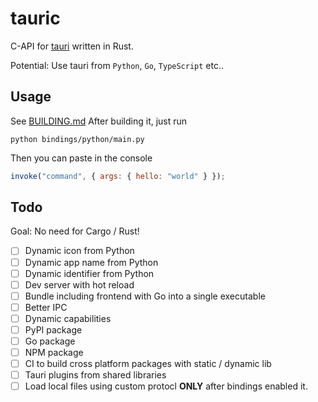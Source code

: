 # tauric

C-API for [tauri](https://tauri.app) written in Rust.

Potential: Use tauri from `Python`, `Go`, `TypeScript` etc..

## Usage

See [BUILDING.md](BUILDING.md)
After building it, just run

```console
python bindings/python/main.py
```

Then you can paste in the console

```js
invoke("command", { args: { hello: "world" } });
```

## Todo

Goal: No need for Cargo / Rust!

- [ ] Dynamic icon from Python
- [ ] Dynamic app name from Python
- [ ] Dynamic identifier from Python
- [ ] Dev server with hot reload
- [ ] Bundle including frontend with Go into a single executable
- [ ] Better IPC
- [ ] Dynamic capabilities
- [ ] PyPI package
- [ ] Go package
- [ ] NPM package
- [ ] CI to build cross platform packages with static / dynamic lib
- [ ] Tauri plugins from shared libraries
- [ ] Load local files using custom protocl **ONLY** after bindings enabled it.
